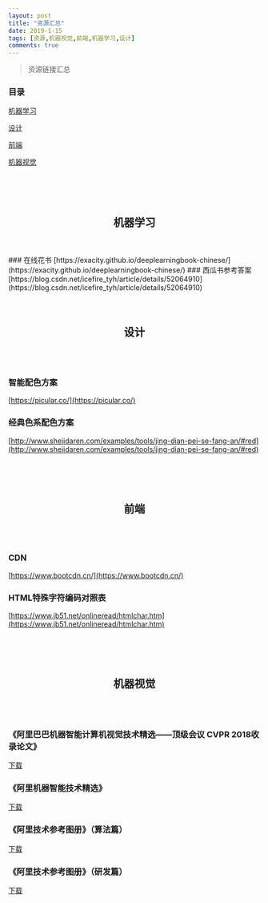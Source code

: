 ```yaml
---
layout: post
title: "资源汇总"
date: 2019-1-15
tags: [资源,机器视觉,前端,机器学习,设计]
comments: true
---
```


> 资源链接汇总

### 目录

<a href="#1">机器学习</a><br/>

<a href="#2">设计</a><br/>

<a href="#3">前端</a><br/>

<a href="#4">机器视觉</a><br/>

<br/><br/><br/>

## <center id="1"><b>机器学习</b></center>

<br/>
<br/> 
### 在线花书
[https://exacity.github.io/deeplearningbook-chinese/](https://exacity.github.io/deeplearningbook-chinese/)
### 西瓜书参考答案
[https://blog.csdn.net/icefire_tyh/article/details/52064910](https://blog.csdn.net/icefire_tyh/article/details/52064910)
<br/>
<br/>
<br/>



## <center id="2"><b>设计</b></center>

<br/>
<br/>

### 智能配色方案

[https://picular.co/](https://picular.co/)

### 经典色系配色方案

[http://www.shejidaren.com/examples/tools/jing-dian-pei-se-fang-an/#red](http://www.shejidaren.com/examples/tools/jing-dian-pei-se-fang-an/#red)

<br/>
<br/>
<br/>
</div>







## <center id="3"><b>前端</b></center>



<br/><br/>

### CDN

[https://www.bootcdn.cn/](https://www.bootcdn.cn/)

### HTML特殊字符编码对照表

[https://www.jb51.net/onlineread/htmlchar.htm](https://www.jb51.net/onlineread/htmlchar.htm)

<br/><br/><br/>



##  <center id="4"><b>机器视觉</b></center>

<br/><br/>

### 《阿里巴巴机器智能计算机视觉技术精选——顶级会议 CVPR 2018收录论文》

<a href="../resources/CVPR-2018顶会论文精选合集.pdf" download="CVPR-2018顶会论文精选合集">下载</a>

### 《阿里机器智能技术精选》

<a href="../resources/AAAI2018.pdf" download="AAAI2018">下载</a>



### 《阿里技术参考图册》（算法篇）

<a href="AliTech101_Algorithms.pdf" download="AliTech101_Algorithms">下载</a>



### 《阿里技术参考图册》（研发篇）

<a href="AliTech101_RD.pdf" download="AliTech101_RD">下载</a>


